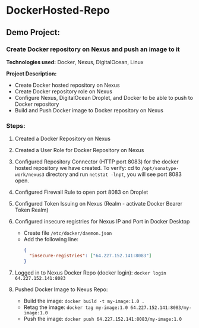 # DockerHosted-Repo

## Demo Project:

### Create Docker repository on Nexus and push an image to it

**Technologies used:** Docker, Nexus, DigitalOcean, Linux

**Project Description:**

- Create Docker hosted repository on Nexus
- Create Docker repository role on Nexus
- Configure Nexus, DigitalOcean Droplet, and Docker to be able to push to Docker repository
- Build and Push Docker image to Docker repository on Nexus


### Steps:

1. Created a Docker Repository on Nexus
2. Created a User Role for Docker Repository on Nexus
3. Configured Repository Connector (HTTP port 8083) for the docker hosted repository we have created. To verify: cd to `/opt/sonatype-work/nexus3` directory and run `netstat -lnpt`, you will see port 8083 open.
4. Configured Firewall Rule to open port 8083 on Droplet
5. Configured Token Issuing on Nexus (Realm - activate Docker Bearer Token Realm)
6. Configured insecure registries for Nexus IP and Port in Docker Desktop

   - Create file `/etc/docker/daemon.json`
   - Add the following line:
     ```json
     {
       "insecure-registries": ["64.227.152.141:8083"]
     }
     ```

7. Logged in to Nexus Docker Repo (docker login): `docker login 64.227.152.141:8083`
8. Pushed Docker Image to Nexus Repo:
   - Build the image: `docker build -t my-image:1.0 .`
   - Retag the image: `docker tag my-image:1.0 64.227.152.141:8083/my-image:1.0` 
   - Push the image: `docker push 64.227.152.141:8083/my-image:1.0`
